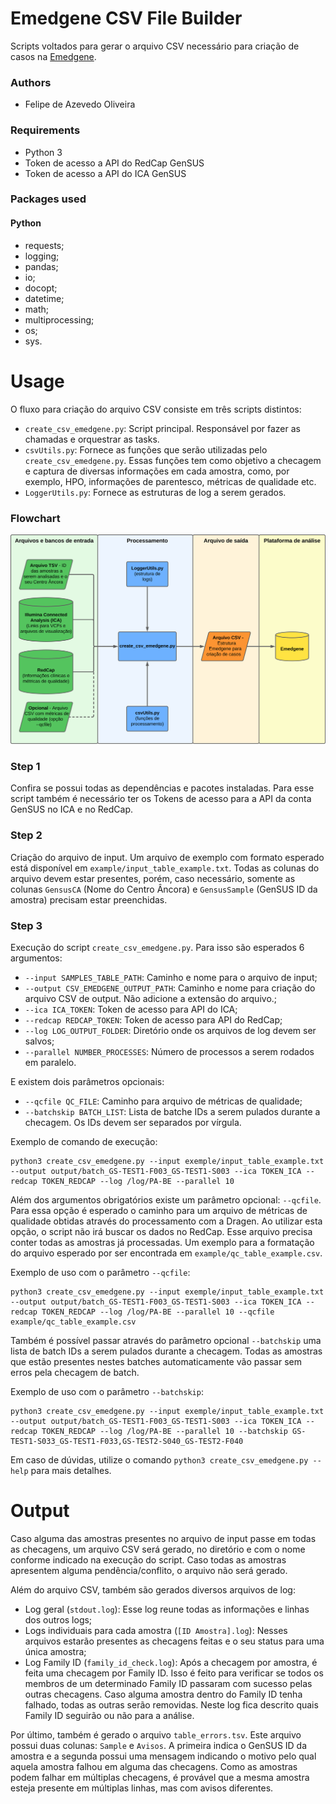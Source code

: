 # Emedgene CSV File Builder

Scripts voltados para gerar o arquivo CSV necessário para criação de casos na [Emedgene](https://help.emg.illumina.com/emedgene-analyze-manual/creating_multiple_cases/csv_format_requirements). 

### Authors

* Felipe de Azevedo Oliveira

### Requirements

* Python 3
* Token de acesso a API do RedCap GenSUS
* Token de acesso a API do ICA GenSUS

### Packages used

#### Python
* requests;
* logging;
* pandas;
* io;
* docopt;
* datetime;
* math;
* multiprocessing;
* os;
* sys.

# Usage

O fluxo para criação do arquivo CSV consiste em três scripts distintos: 
* `create_csv_emedgene.py`: Script principal. Responsável por fazer as chamadas e orquestrar as tasks.
* `csvUtils.py`: Fornece as funções que serão utilizadas pelo `create_csv_emedgene.py`. Essas funções tem como objetivo a checagem e captura de diversas informações em cada amostra, como, por exemplo, HPO, informações de parentesco, métricas de qualidade etc.
* `LoggerUtils.py`: Fornece as estruturas de log a serem gerados.

### Flowchart

<img src = "./fig/Fluxograma Fluxo Emedgene.svg">

### Step 1

Confira se possui todas as dependências e pacotes instaladas. Para esse script também é necessário ter os Tokens de acesso para a API da conta GenSUS no ICA e no RedCap.

### Step 2

Criação do arquivo de input. Um arquivo de exemplo com formato esperado está disponível em `example/input_table_example.txt`. Todas as colunas do arquivo devem estar presentes, porém, caso necessário, somente as colunas `GensusCA` (Nome do Centro Âncora) e `GensusSample` (GenSUS ID da amostra) precisam estar preenchidas.

### Step 3
Execução do script `create_csv_emedgene.py`. Para isso são esperados 6 argumentos:

* `--input SAMPLES_TABLE_PATH`: Caminho e nome para o arquivo de input;
* `--output CSV_EMEDGENE_OUTPUT_PATH`: Caminho e nome para criação do arquivo CSV de output. Não adicione a extensão do arquivo.;
* `--ica ICA_TOKEN`: Token de acesso para API do ICA;
* `--redcap REDCAP_TOKEN`: Token de acesso para API do RedCap;
* `--log LOG_OUTPUT_FOLDER`: Diretório onde os arquivos de log devem ser salvos;
* `--parallel NUMBER_PROCESSES`: Número de processos a serem rodados em paralelo.

E existem dois parâmetros opcionais:
* `--qcfile QC_FILE`: Caminho para arquivo de métricas de qualidade;
* `--batchskip BATCH_LIST`: Lista de batche IDs a serem pulados durante a checagem. Os IDs devem ser separados por vírgula.

Exemplo de comando de execução:

```
python3 create_csv_emedgene.py --input exemple/input_table_example.txt --output output/batch_GS-TEST1-F003_GS-TEST1-S003 --ica TOKEN_ICA --redcap TOKEN_REDCAP --log /log/PA-BE --parallel 10
```

Além dos argumentos obrigatórios existe um parâmetro opcional: `--qcfile`. Para essa opção é esperado o caminho para um arquivo de métricas de qualidade obtidas através do processamento com a Dragen. Ao utilizar esta opção, o script não irá buscar os dados no RedCap. Esse arquivo precisa conter todas as amostras já processadas. Um exemplo para a formatação do arquivo esperado por ser encontrada em `example/qc_table_example.csv`.

Exemplo de uso com o parâmetro `--qcfile`:

```
python3 create_csv_emedgene.py --input exemple/input_table_example.txt --output output/batch_GS-TEST1-F003_GS-TEST1-S003 --ica TOKEN_ICA --redcap TOKEN_REDCAP --log /log/PA-BE --parallel 10 --qcfile example/qc_table_example.csv
```

Também é possível passar através do parâmetro opcional `--batchskip` uma lista de batch IDs a serem pulados durante a checagem. Todas as amostras que estão presentes nestes batches automaticamente vão passar sem erros pela checagem de batch.

Exemplo de uso com o parâmetro `--batchskip`:
```
python3 create_csv_emedgene.py --input exemple/input_table_example.txt --output output/batch_GS-TEST1-F003_GS-TEST1-S003 --ica TOKEN_ICA --redcap TOKEN_REDCAP --log /log/PA-BE --parallel 10 --batchskip GS-TEST1-S033_GS-TEST1-F033,GS-TEST2-S040_GS-TEST2-F040
```

Em caso de dúvidas, utilize o comando `python3 create_csv_emedgene.py --help` para mais detalhes.

# Output
Caso alguma das amostras presentes no arquivo de input passe em todas as checagens, um arquivo CSV será gerado, no diretório e com o nome conforme indicado na execução do script. Caso todas as amostras apresentem alguma pendência/conflito, o arquivo não será gerado.

Além do arquivo CSV, também são gerados diversos arquivos de log:
* Log geral (`stdout.log`): Esse log reune todas as informações e linhas dos outros logs;
* Logs individuais para cada amostra (`[ID Amostra].log`): Nesses arquivos estarão presentes as checagens feitas e o seu status para uma única amostra;
* Log Family ID (`family_id_check.log`): Após a checagem por amostra, é feita uma checagem por Family ID. Isso é feito para verificar se todos os membros de um determinado Family ID passaram com sucesso pelas outras checagens. Caso alguma amostra dentro do Family ID tenha falhado, todas as outras serão removidas. Neste log fica descrito quais Family ID seguirão ou não para a análise.

Por último, também é gerado o arquivo `table_errors.tsv`. Este arquivo possui duas colunas: `Sample` e `Avisos`. A primeira indica o GenSUS ID da amostra e a segunda possui uma mensagem indicando o motivo pelo qual aquela amostra falhou em alguma das checagens. Como as amostras podem falhar em múltiplas checagens, é provável que a mesma amostra esteja presente em múltiplas linhas, mas com avisos diferentes.